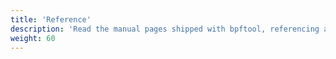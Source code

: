 ```yaml
---
title: 'Reference'
description: 'Read the manual pages shipped with bpftool, referencing all commands'
weight: 60
---
```

